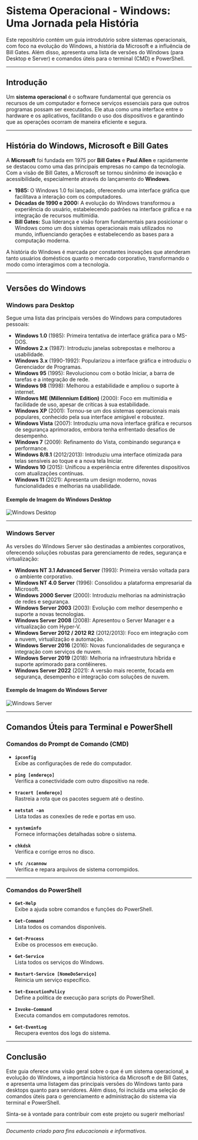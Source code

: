 # Sistema Operacional - Windows: Uma Jornada pela História

Este repositório contém um guia introdutório sobre sistemas operacionais, com foco na evolução do Windows, a história da Microsoft e a influência de Bill Gates. Além disso, apresenta uma lista de versões do Windows (para Desktop e Server) e comandos úteis para o terminal (CMD) e PowerShell.

---

## Introdução

Um **sistema operacional** é o software fundamental que gerencia os recursos de um computador e fornece serviços essenciais para que outros programas possam ser executados. Ele atua como uma interface entre o hardware e os aplicativos, facilitando o uso dos dispositivos e garantindo que as operações ocorram de maneira eficiente e segura.

---

## História do Windows, Microsoft e Bill Gates

A **Microsoft** foi fundada em 1975 por **Bill Gates** e **Paul Allen** e rapidamente se destacou como uma das principais empresas no campo da tecnologia. Com a visão de Bill Gates, a Microsoft se tornou sinônimo de inovação e acessibilidade, especialmente através do lançamento do **Windows**.

- **1985:** O Windows 1.0 foi lançado, oferecendo uma interface gráfica que facilitava a interação com os computadores.
- **Décadas de 1990 e 2000:** A evolução do Windows transformou a experiência do usuário, estabelecendo padrões na interface gráfica e na integração de recursos multimídia.
- **Bill Gates:** Sua liderança e visão foram fundamentais para posicionar o Windows como um dos sistemas operacionais mais utilizados no mundo, influenciando gerações e estabelecendo as bases para a computação moderna.

A história do Windows é marcada por constantes inovações que atenderam tanto usuários domésticos quanto o mercado corporativo, transformando o modo como interagimos com a tecnologia.

---

## Versões do Windows

### Windows para Desktop

Segue uma lista das principais versões do Windows para computadores pessoais:

- **Windows 1.0** (1985): Primeira tentativa de interface gráfica para o MS-DOS.
- **Windows 2.x** (1987): Introduziu janelas sobrepostas e melhorou a usabilidade.
- **Windows 3.x** (1990-1992): Popularizou a interface gráfica e introduziu o Gerenciador de Programas.
- **Windows 95** (1995): Revolucionou com o botão Iniciar, a barra de tarefas e a integração de rede.
- **Windows 98** (1998): Melhorou a estabilidade e ampliou o suporte à internet.
- **Windows ME (Millennium Edition)** (2000): Foco em multimídia e facilidade de uso, apesar de críticas à sua estabilidade.
- **Windows XP** (2001): Tornou-se um dos sistemas operacionais mais populares, conhecido pela sua interface amigável e robustez.
- **Windows Vista** (2007): Introduziu uma nova interface gráfica e recursos de segurança aprimorados, embora tenha enfrentado desafios de desempenho.
- **Windows 7** (2009): Refinamento do Vista, combinando segurança e performance.
- **Windows 8/8.1** (2012/2013): Introduziu uma interface otimizada para telas sensíveis ao toque e a nova tela Iniciar.
- **Windows 10** (2015): Unificou a experiência entre diferentes dispositivos com atualizações contínuas.
- **Windows 11** (2021): Apresenta um design moderno, novas funcionalidades e melhorias na usabilidade.

#### Exemplo de Imagem do Windows Desktop

![Windows Desktop](https://blog.4partner.com.br/wp-content/uploads/01-Licenciamento-Windows-Server-2019-Guia-Completo-1.jpg)

---

### Windows Server

As versões do Windows Server são destinadas a ambientes corporativos, oferecendo soluções robustas para gerenciamento de redes, segurança e virtualização:

- **Windows NT 3.1 Advanced Server** (1993): Primeira versão voltada para o ambiente corporativo.
- **Windows NT 4.0 Server** (1996): Consolidou a plataforma empresarial da Microsoft.
- **Windows 2000 Server** (2000): Introduziu melhorias na administração de redes e segurança.
- **Windows Server 2003** (2003): Evolução com melhor desempenho e suporte a novas tecnologias.
- **Windows Server 2008** (2008): Apresentou o Server Manager e a virtualização com Hyper-V.
- **Windows Server 2012 / 2012 R2** (2012/2013): Foco em integração com a nuvem, virtualização e automação.
- **Windows Server 2016** (2016): Novas funcionalidades de segurança e integração com serviços de nuvem.
- **Windows Server 2019** (2018): Melhoria na infraestrutura híbrida e suporte aprimorado para contêineres.
- **Windows Server 2022** (2021): A versão mais recente, focada em segurança, desempenho e integração com soluções de nuvem.

#### Exemplo de Imagem do Windows Server

![Windows Server](https://upload.wikimedia.org/wikipedia/commons/1/1e/Windows_Server_2019.png)

---

## Comandos Úteis para Terminal e PowerShell

### Comandos do Prompt de Comando (CMD)

- **`ipconfig`**  
  Exibe as configurações de rede do computador.

- **`ping [endereço]`**  
  Verifica a conectividade com outro dispositivo na rede.

- **`tracert [endereço]`**  
  Rastreia a rota que os pacotes seguem até o destino.

- **`netstat -an`**  
  Lista todas as conexões de rede e portas em uso.

- **`systeminfo`**  
  Fornece informações detalhadas sobre o sistema.

- **`chkdsk`**  
  Verifica e corrige erros no disco.

- **`sfc /scannow`**  
  Verifica e repara arquivos de sistema corrompidos.

---

### Comandos do PowerShell

- **`Get-Help`**  
  Exibe a ajuda sobre comandos e funções do PowerShell.

- **`Get-Command`**  
  Lista todos os comandos disponíveis.

- **`Get-Process`**  
  Exibe os processos em execução.

- **`Get-Service`**  
  Lista todos os serviços do Windows.

- **`Restart-Service [NomeDoServiço]`**  
  Reinicia um serviço específico.

- **`Set-ExecutionPolicy`**  
  Define a política de execução para scripts do PowerShell.

- **`Invoke-Command`**  
  Executa comandos em computadores remotos.

- **`Get-EventLog`**  
  Recupera eventos dos logs do sistema.

---

## Conclusão

Este guia oferece uma visão geral sobre o que é um sistema operacional, a evolução do Windows, a importância histórica da Microsoft e de Bill Gates, e apresenta uma listagem das principais versões do Windows tanto para desktops quanto para servidores. Além disso, foi incluída uma seleção de comandos úteis para o gerenciamento e administração do sistema via terminal e PowerShell.

Sinta-se à vontade para contribuir com este projeto ou sugerir melhorias!

---

*Documento criado para fins educacionais e informativos.*
